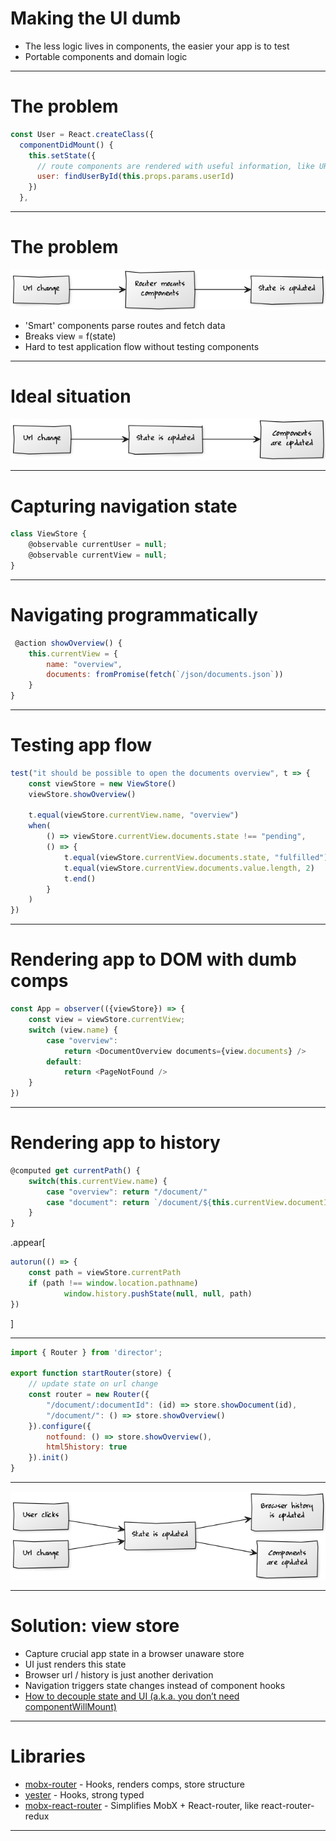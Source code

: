 
# Making the UI dumb

* The less logic lives in components, the easier your app is to test
* Portable components and domain logic

---

# The problem

```javascript
const User = React.createClass({
  componentDidMount() {
    this.setState({
      // route components are rendered with useful information, like URL params
      user: findUserById(this.props.params.userId)
    })
  },
```

---

# The problem

![routing](img/routing1.png)

* 'Smart' components parse routes and fetch data
* Breaks view = f(state)
* Hard to test application flow without testing components

---

# Ideal situation

![img/routing2.png](img/routing2.png)

---

# Capturing navigation state

```javascript
class ViewStore {
    @observable currentUser = null;
    @observable currentView = null;
}
```

---

# Navigating programmatically

```javascript
 @action showOverview() {
    this.currentView = {
        name: "overview",
        documents: fromPromise(fetch(`/json/documents.json`))
    }
}
```

---

# Testing app flow

```javascript
test("it should be possible to open the documents overview", t => {
    const viewStore = new ViewStore()
    viewStore.showOverview()

    t.equal(viewStore.currentView.name, "overview")
    when(
        () => viewStore.currentView.documents.state !== "pending",
        () => {
            t.equal(viewStore.currentView.documents.state, "fulfilled")
            t.equal(viewStore.currentView.documents.value.length, 2)
            t.end()
        }
    )
})
```

---

# Rendering app to DOM with dumb comps

```javascript
const App = observer(({viewStore}) => {
    const view = viewStore.currentView;
    switch (view.name) {
        case "overview":
            return <DocumentOverview documents={view.documents} />
        default:
            return <PageNotFound />
    }
})
```

---

# Rendering app to history

```javascript
@computed get currentPath() {
    switch(this.currentView.name) {
        case "overview": return "/document/"
        case "document": return `/document/${this.currentView.documentId}`
    }
}
```

.appear[
```javascript
autorun(() => {
    const path = viewStore.currentPath
    if (path !== window.location.pathname)
            window.history.pushState(null, null, path)
})
```
]

---

```javascript
import { Router } from 'director';

export function startRouter(store) {
    // update state on url change
    const router = new Router({
        "/document/:documentId": (id) => store.showDocument(id),
        "/document/": () => store.showOverview()
    }).configure({
        notfound: () => store.showOverview(),
        html5history: true
    }).init()
}
```

---

![img/routing3.png](img/routing3.png)

---

# Solution: view store

* Capture crucial app state in a browser unaware store
* UI just renders this state
* Browser url / history is just another derivation
* Navigation triggers state changes instead of component hooks
* [How to decouple state and UI (a.k.a. you don’t need componentWillMount)](https://medium.com/@mweststrate/how-to-decouple-state-and-ui-a-k-a-you-dont-need-componentwillmount-cc90b787aa37#.q5ksxr1is)

---

# Libraries

* [mobx-router](https://www.npmjs.com/package/mobx-router) - Hooks, renders comps, store structure
* [yester](http://basarat.com/yester/#/) - Hooks, strong typed
* [mobx-react-router](https://www.npmjs.com/package/mobx-react-router) - Simplifies MobX + React-router, like react-router-redux

---